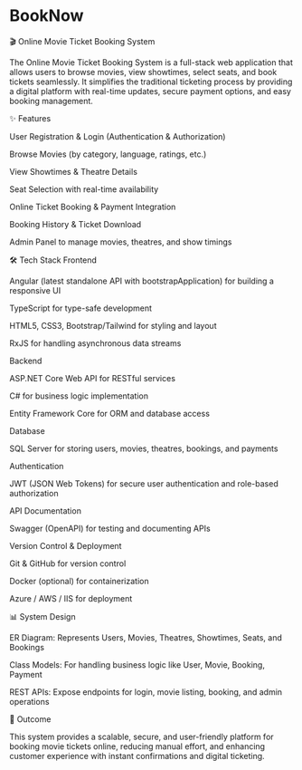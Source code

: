 # BookNow
🎬 Online Movie Ticket Booking System

The Online Movie Ticket Booking System is a full-stack web application that allows users to browse movies, view showtimes, select seats, and book tickets seamlessly. It simplifies the traditional ticketing process by providing a digital platform with real-time updates, secure payment options, and easy booking management.

✨ Features

User Registration & Login (Authentication & Authorization)

Browse Movies (by category, language, ratings, etc.)

View Showtimes & Theatre Details

Seat Selection with real-time availability

Online Ticket Booking & Payment Integration

Booking History & Ticket Download

Admin Panel to manage movies, theatres, and show timings

🛠️ Tech Stack
Frontend

Angular (latest standalone API with bootstrapApplication) for building a responsive UI

TypeScript for type-safe development

HTML5, CSS3, Bootstrap/Tailwind for styling and layout

RxJS for handling asynchronous data streams

Backend

ASP.NET Core Web API for RESTful services

C# for business logic implementation

Entity Framework Core for ORM and database access

Database

SQL Server for storing users, movies, theatres, bookings, and payments

Authentication

JWT (JSON Web Tokens) for secure user authentication and role-based authorization

API Documentation

Swagger (OpenAPI) for testing and documenting APIs

Version Control & Deployment

Git & GitHub for version control

Docker (optional) for containerization

Azure / AWS / IIS for deployment

📊 System Design

ER Diagram: Represents Users, Movies, Theatres, Showtimes, Seats, and Bookings

Class Models: For handling business logic like User, Movie, Booking, Payment

REST APIs: Expose endpoints for login, movie listing, booking, and admin operations

🚀 Outcome

This system provides a scalable, secure, and user-friendly platform for booking movie tickets online, reducing manual effort, and enhancing customer experience with instant confirmations and digital ticketing.
